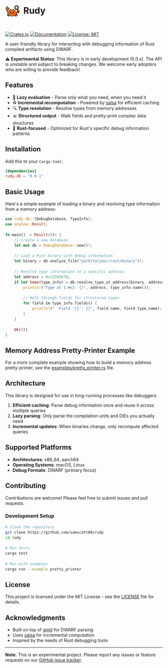 # <img src=".github/assets/logo-256.png" alt="Rudy Logo" width="48" align="left" style="margin-right: 10px"> Rudy

<br clear="left"/>

[![Crates.io](https://img.shields.io/crates/v/rudy-db.svg)](https://crates.io/crates/rudy-db)
[![Documentation](https://docs.rs/rudy-db/badge.svg)](https://docs.rs/rudy-db)
[![License: MIT](https://img.shields.io/badge/License-MIT-yellow.svg)](https://opensource.org/licenses/MIT)

A user-friendly library for interacting with debugging information of Rust compiled artifacts using DWARF.

⚠️ **Experimental Status**: This library is in early development (0.0.x). The API is unstable and subject to breaking changes. We welcome early adopters who are willing to provide feedback!

## Features

- 🚀 **Lazy evaluation** - Parse only what you need, when you need it
- ♻️ **Incremental recomputation** - Powered by [salsa](https://github.com/salsa-rs/salsa) for efficient caching
- 🔍 **Type resolution** - Resolve types from memory addresses
- 📊 **Structured output** - Walk fields and pretty-print complex data structures
- 🦀 **Rust-focused** - Optimized for Rust's specific debug information patterns

## Installation

Add this to your `Cargo.toml`:

```toml
[dependencies]
rudy-db = "0.0.1"
```

## Basic Usage

Here's a simple example of loading a binary and resolving type information from a memory address:

```rust
use rudy_db::{DebugDatabase, TypeInfo};
use anyhow::Result;

fn main() -> Result<()> {
    // Create a new database
    let mut db = DebugDatabase::new()?;
    
    // Load a Rust binary with debug information
    let binary = db.analyze_file("path/to/your/rust/binary")?;
    
    // Resolve type information at a specific address
    let address = 0x12345678;
    if let Some(type_info) = db.resolve_type_at_address(binary, address)? {
        println!("Type at {:#x}: {}", address, type_info.name());
        
        // Walk through fields for structured types
        for field in type_info.fields() {
            println!("  Field '{}': {}", field.name, field.type_name);
        }
    }
    
    Ok(())
}
```

## Memory Address Pretty-Printer Example

For a more complete example showing how to build a memory address pretty-printer, see the [examples/pretty_printer.rs](examples/pretty_printer.rs) file.

## Architecture

This library is designed for use in long-running processes like debuggers:

1. **Efficient caching**: Parse debug information once and reuse it across multiple queries
2. **Lazy parsing**: Only parse the compilation units and DIEs you actually need
3. **Incremental updates**: When binaries change, only recompute affected queries

## Supported Platforms

- **Architectures**: x86_64, aarch64
- **Operating Systems**: macOS, Linux
- **Debug Formats**: DWARF (primary focus)

## Contributing

Contributions are welcome! Please feel free to submit issues and pull requests.

### Development Setup

```bash
# Clone the repository
git clone https://github.com/samscott89/rudy
cd rudy

# Run tests
cargo test

# Run with examples
cargo run --example pretty_printer
```

## License

This project is licensed under the MIT License - see the [LICENSE](LICENSE) file for details.

## Acknowledgments

- Built on top of [gimli](https://github.com/gimli-rs/gimli) for DWARF parsing
- Uses [salsa](https://github.com/salsa-rs/salsa) for incremental computation
- Inspired by the needs of Rust debugging tools

---

**Note**: This is an experimental project. Please report any issues or feature requests on our [GitHub issue tracker](https://github.com/samscott89/rudy/issues).